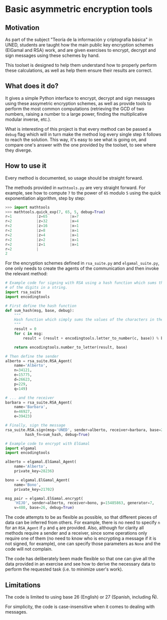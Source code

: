# Basic asymmetric encryption tools

## Motivation
As part of the subject "Teoría de la información y criptografía básica" in
UNED, students are taught how the main public key encryption schemes (ElGamal
and RSA) work, and are given exercises to encrypt, decrypt and sign messages
using these schemes by hand.

This toolset is designed to help them understand how to properly perform these
calculations, as well as help them ensure their results are correct.

## What does it do?
It gives a simple Python interface to encrypt, decrypt and sign messages using
these assymetric encryption schemes, as well as provide tools to perform the
most common computations (retrieving the GCD of two numbers, raising a number
to a large power, finding the multiplicative modular inverse, etc.).

What is interesting of this project is that every method can be passed a
`debug` flag which will in turn make the method log every single step it
follows to reach the solution. This way, it's easy to see what is going on, and
compare one's answer with the one provided by the toolset, to see where they
diverge.

## How to use it
Every method is documented, so usage should be straight forward.

The methods provided in `mathtools.py` are very straight forward. For example,
see how to compute `7` to the power of `65` modulo `5` using the quick
exponentiation algorithm, step by step:
```python
>>> import mathtools
>>> mathtools.quick_exp(7, 65, 5, debug=True)
r=1           |z=65          |x=7           
r=2           |z=32          |x=4           
r=2           |z=16          |x=1           
r=2           |z=8           |x=1           
r=2           |z=4           |x=1           
r=2           |z=2           |x=1           
r=2           |z=1           |x=1           
r=2           |
2
```

For the encryption schemes defined in `rsa_suite.py` and `elgamal_suite.py`,
one only needs to create the agents of the communication and then invoke the
relevant method:
```python
# Example code for signing with RSA using a hash function which sums the values
# of the digits in a string.
import rsa_suite
import encodingtools

# First define the hash function
def sum_hash(msg, base, debug):
    """
    Hash function which simply sums the values of the characters in the message
    """
    result = 0
    for c in msg:
        result = (result + encodingtools.letter_to_number(c, base)) % base

    return encodingtools.number_to_letter(result, base)

# Then define the sender
alberto = rsa_suite.RSA_Agent(
    name='Alberto',
    n=34121,
    e=15775,
    d=26623,
    p=229,
    q=149)

# ... and the receiver
barbara = rsa_suite.RSA_Agent(
    name='Barbara',
    n=46927,
    e=39423)

# Finally, sign the message
rsa_suite.RSA.sign(msg='UNED', sender=alberto, receiver=barbara, base=27,
         hash_fn=sum_hash, debug=True)
```

```python
# Example code to encrypt with ElGamal
import elgamal
import encodingtools

alberto = elgamal.ElGamal_Agent(
    name='Alberto',
    private_key=28236)

bono = elgamal.ElGamal_Agent(
    name='Bono',
    private_key=21702)

msg_pair = elgamal.ElGamal.encrypt(
    'HIJO', sender=alberto, receiver=bono, p=15485863, generator=7,
    v=480, base=26, debug=True)
```

The code attempts to be as flexible as possible, so that different pieces of
data can be inferred from others. For example, there is no need to specify `n`
for an `RSA_Agent` if `p` and `q` are provided. Also, although for clarity all
methods require a sender and a receiver, since some operations only require one
of them (no need to know who is encrypting a message if it is not signed, for
example), one can specify those parameters as `None` and the code will not
complain.

The code has deliberately been made flexible so that one can give all the data
provided in an exercise and see how to derive the necessary data to perform the
requested task (i.e. to minimize user's work).

## Limitations
The code is limited to using base 26 (English) or 27 (Spanish, including Ñ).

For simplicity, the code is case-insensitive when it comes to dealing with
messages.
